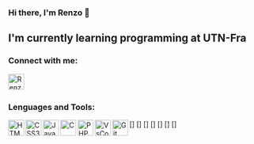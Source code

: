 
### Hi there,  I'm Renzo 👋

## I'm currently learning programming at UTN-Fra


### Connect with me:

[<img align="left" alt="RenzoOrpelliLKDLN" width="32px" src="https://cdn.jsdelvr.net/npm/simple-icons@v3/icons/linkedin.svg"  />][LinkedIn]

<br />
<br />

### Lenguages and Tools:
[<img align="left" alt="HTML" width="32" src="https://cdn.jsdelivr.net/npm/simple-icons@v6/icons/html5.svg"/>]
[<img align="left" alt="CSS3" width="32" src="https://cdn.jsdelivr.net/npm/simple-icons@v6/icons/css3.svg"/>]
[<img align="left" alt="JavaScript" width="32" src="https://cdn.jsdelivr.net/npm/simple-icons@v6/icons/javascript.svg"/>]
[<img align="left" alt="C" width="32" src="https://cdn.jsdelivr.net/npm/simple-icons@v6/icons/c.svg"/>]
[<img align="left" alt="PHP" width="32" src="https://cdn.jsdelivr.net/npm/simple-icons@v6/icons/php.svg"/>]
[<img align="left" alt="VsCode" width="32" src="https://cdn.jsdelivr.net/npm/simple-icons@v6/icons/visualstudiocode.svg"/>]
[<img align="left" alt="Git" width="32" src="https://cdn.jsdelivr.net/npm/simple-icons@v6/icons/git.svg"/>]

<br />
<br />

[LinkedIn]: www.linkedin.com/in/renzo-orpelli
